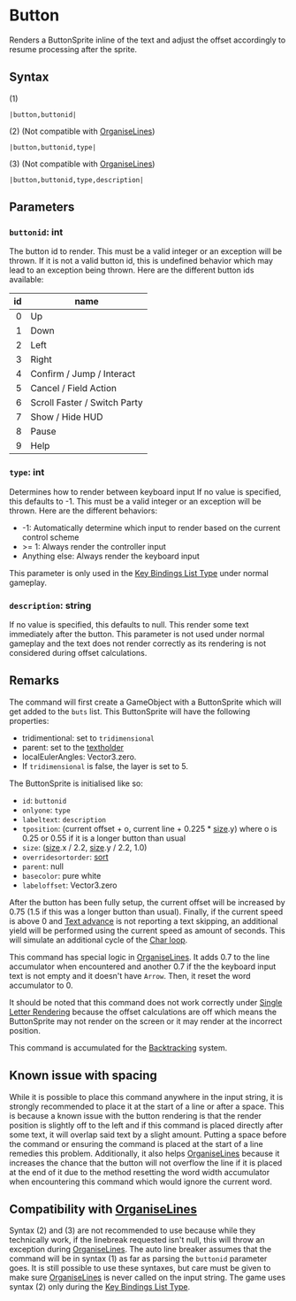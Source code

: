 # Button

Renders a ButtonSprite inline of the text and adjust the offset accordingly to resume processing after the sprite.

## Syntax

(1)

````
|button,buttonid|
````

(2) (Not compatible with [OrganiseLines](../Related%20Systems/Automatic%20Line%20Breaks/OrganiseLines.md))

````
|button,buttonid,type|
````

(3) (Not compatible with [OrganiseLines](../Related%20Systems/Automatic%20Line%20Breaks/OrganiseLines.md))

````
|button,buttonid,type,description|
````

## Parameters

### `buttonid`: int

The button id to render. This must be a valid integer or an exception will be thrown. If it is not a valid button id, this is undefined behavior which may lead to an exception being thrown. Here are the different button ids available:

|id|name|
|--:|----|
|0|Up|
|1|Down|
|2|Left|
|3|Right|
|4|Confirm / Jump / Interact|
|5|Cancel / Field Action|
|6|Scroll Faster / Switch Party|
|7|Show / Hide HUD|
|8|Pause|
|9|Help|

### `type`: int

Determines how to render between keyboard input If no value is specified, this defaults to -1. This must be a valid integer or an exception will be thrown. Here are the different behaviors:

* -1: Automatically determine which input to render based on the current control scheme
* \>= 1: Always render the controller input
* Anything else: Always render the keyboard input
  
This parameter is only used in the [Key Bindings List Type](../../ItemList/List%20Types%20Group%20Details/Key%20Bindings%20List%20Type.md) under normal gameplay.

### `description`: string

If no value is specified, this defaults to null. This render some text immediately after the button. This parameter is not used under normal gameplay and the text does not render correctly as its rendering is not considered during offset calculations.

## Remarks

The command will first create a GameObject with a ButtonSprite which will get added to the `buts` list. This ButtonSprite will have the following properties:

* tridimentional: set to `tridimensional`
* parent: set to the [textholder](../Notable%20states.md#textholder)
* localEulerAngles: Vector3.zero. 
* If `tridimensional` is false, the layer is set to 5.

The ButtonSprite is initialised like so:

* `id`: `buttonid`
* `onlyone`: `type`
* `labeltext`: `description`
* `tposition`: (current offset + o, current line + 0.225 * [size](size.md).y) where o is 0.25 or 0.55 if it is a longer button than usual
* `size`: ([size](size.md).x / 2.2, [size](size.md).y / 2.2, 1.0)
* `overridesortorder`: [sort](Sort.md)
* `parent`: null
* `basecolor`: pure white
* `labeloffset`: Vector3.zero

After the button has been fully setup, the current offset will be increased by 0.75 (1.5 if this was a longer button than usual). Finally, if the current speed is above 0 and [Text advance](../Related%20Systems/Text%20advance.md) is not reporting a text skipping, an additional yield will be performed using the current speed as amount of seconds. This will simulate an additional cycle of the [Char loop](../Life%20Cycle.md#char-loop).

This command has special logic in [OrganiseLines](../Related%20Systems/Automatic%20Line%20Breaks/OrganiseLines.md). It adds 0.7 to the line accumulator when encountered and another 0.7 if the the keyboard input text is not empty and it doesn't have `Arrow`. Then, it reset the word accumulator to 0.

It should be noted that this command does not work correctly under [Single Letter Rendering](../Letter%20Rendering%20Methods/Single%20Letter%20Rendering.md) because the offset calculations are off which means the ButtonSprite may not render on the screen or it may render at the incorrect position.

This command is accumulated for the [Backtracking](../Related%20Systems/Backtracking.md) system.

## Known issue with spacing

While it is possible to place this command anywhere in the input string, it is strongly recommended to place it at the start of a line or after a space. This is because a known issue with the button rendering is that the render position is slightly off to the left and if this command is placed directly after some text, it will overlap said text by a slight amount. Putting a space before the command or ensuring the command is placed at the start of a line remedies this problem. Additionally, it also helps [OrganiseLines](../Related%20Systems/Automatic%20Line%20Breaks/OrganiseLines.md) because it increases the chance that the button will not overflow the line if it is placed at the end of it due to the method resetting the word width accumulator when encountering this command which would ignore the current word.

## Compatibility with [OrganiseLines](../Related%20Systems/Automatic%20Line%20Breaks/OrganiseLines.md)

Syntax (2) and (3) are not recommended to use because while they technically work, if the linebreak requested isn't null, this will throw an exception during [OrganiseLines](../Related%20Systems/Automatic%20Line%20Breaks/OrganiseLines.md). The auto line breaker assumes that the command will be in syntax (1) as far as parsing the `buttonid` parameter goes. It is still possible to use these syntaxes, but care must be given to make sure [OrganiseLines](../Related%20Systems/Automatic%20Line%20Breaks/OrganiseLines.md) is never called on the input string. The game uses syntax (2) only during the [Key Bindings List Type](../../ItemList/List%20Types%20Group%20Details/Key%20Bindings%20List%20Type.md).
